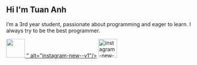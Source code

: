 ## Hi I'm Tuan Anh
<p style>I’m a 3rd year student, passionate about programming and eager to learn. I always try to be the best programmer.</p>



<p>
  <a target="_blank" href="https://www.facebook.com/https://www.facebook.com/tuanhdev66" style="display: inline-block;">
    <img width="50" height="50" src="<svg xmlns="http://www.w3.org/2000/svg" x="0px" y="0px" width="50" height="50" viewBox="0,0,256,256">
<g fill="#ffffff" fill-rule="nonzero" stroke="none" stroke-width="1" stroke-linecap="butt" stroke-linejoin="miter" stroke-miterlimit="10" stroke-dasharray="" stroke-dashoffset="0" font-family="none" font-weight="none" font-size="none" text-anchor="none" style="mix-blend-mode: normal"><g transform="scale(5.12,5.12)"><path d="M25,3c-12.13844,0 -22,9.86156 -22,22c0,11.01913 8.12753,20.13835 18.71289,21.72852l1.14844,0.17383v-17.33594h-5.19727v-3.51953h5.19727v-4.67383c0,-2.87808 0.69065,-4.77363 1.83398,-5.96289c1.14334,-1.18926 2.83269,-1.78906 5.18359,-1.78906c1.87981,0 2.61112,0.1139 3.30664,0.19922v2.88086h-2.44727c-1.38858,0 -2.52783,0.77473 -3.11914,1.80664c-0.59131,1.03191 -0.77539,2.264 -0.77539,3.51953v4.01758h6.12305l-0.54492,3.51953h-5.57812v17.36523l1.13477,-0.1543c10.73582,-1.45602 19.02148,-10.64855 19.02148,-21.77539c0,-12.13844 -9.86156,-22 -22,-22zM25,5c11.05756,0 20,8.94244 20,20c0,9.72979 -6.9642,17.7318 -16.15625,19.5332v-12.96875h5.29297l1.16211,-7.51953h-6.45508v-2.01758c0,-1.03747 0.18982,-1.96705 0.50977,-2.52539c0.31994,-0.55834 0.62835,-0.80078 1.38477,-0.80078h4.44727v-6.69141l-0.86719,-0.11719c-0.59979,-0.08116 -1.96916,-0.27148 -4.43945,-0.27148c-2.7031,0 -5.02334,0.73635 -6.625,2.40234c-1.60166,1.66599 -2.39258,4.14669 -2.39258,7.34961v2.67383h-5.19727v7.51953h5.19727v12.9043c-9.04433,-1.91589 -15.86133,-9.84626 -15.86133,-19.4707c0,-11.05756 8.94244,-20 20,-20z"></path></g></g>
</svg>" alt="instagram-new--v1"/>
  </a>
  <a target="_blank" href="https://www.instagram.com/https://www.instagram.com/tuanh_66" style="display: inline-block;">
    <img width="50" height="50" src="https://img.icons8.com/ios/50/instagram-new--v1.png" alt="instagram-new--v1"/>
  </a>
</p>
